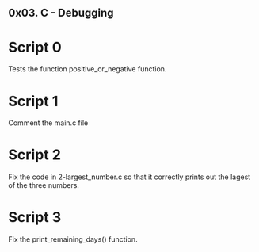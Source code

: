 ## 0x03. C - Debugging
# Script 0
  Tests the function positive_or_negative function.
# Script 1
  Comment the main.c file
# Script 2
  Fix the code in 2-largest_number.c so that it correctly prints out the lagest of the three numbers.
# Script 3
  Fix the print_remaining_days() function.